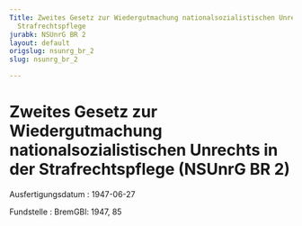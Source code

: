 ```yaml
---
Title: Zweites Gesetz zur Wiedergutmachung nationalsozialistischen Unrechts in der
  Strafrechtspflege
jurabk: NSUnrG BR 2
layout: default
origslug: nsunrg_br_2
slug: nsunrg_br_2

---
```


# Zweites Gesetz zur Wiedergutmachung nationalsozialistischen Unrechts in der Strafrechtspflege (NSUnrG BR 2)

Ausfertigungsdatum
:   1947-06-27

Fundstelle
:   BremGBl: 1947, 85


